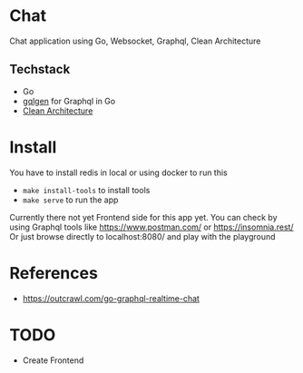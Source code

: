# Chat
Chat application using Go, Websocket, Graphql, Clean Architecture

## Techstack
- Go
- [gqlgen](https://github.com/99designs/gqlgen) for Graphql in Go
- [Clean Architecture](https://blog.cleancoder.com/uncle-bob/2012/08/13/the-clean-architecture.html)

# Install 
You have to install redis in local or using docker to run this

- `make install-tools` to install tools
- `make serve` to run the app

Currently there not yet Frontend side for this app yet.
You can check by using Graphql tools like https://www.postman.com/ or https://insomnia.rest/
Or just browse directly to localhost:8080/ and play with the playground

# References
- https://outcrawl.com/go-graphql-realtime-chat

# TODO
- Create Frontend
